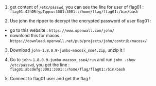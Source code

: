 1. get content of `/etc/passwd`, you can see the line for user of flag01 :
`flag01:42hDRfypTqqnw:3001:3001::/home/flag/flag01:/bin/bash`

2. Use john the ripper to decrypt the encrypted password of user flag01 :
- go to this website : `https://www.openwall.com/john/`
- download this for macos : `https://download.openwall.net/pub/projects/john/contrib/macosx/`

3. Download `john-1.8.0.9-jumbo-macosx_sse4.zip`, unzip it !

4. Go to `john-1.8.0.9-jumbo-macosx_sse4/run` and run `john -show /etc/passwd`,
you get the line : `flag01:abcdefg:3001:3001::/home/flag/flag01:/bin/bash`

5. Connect to flag01 user and get the flag !

